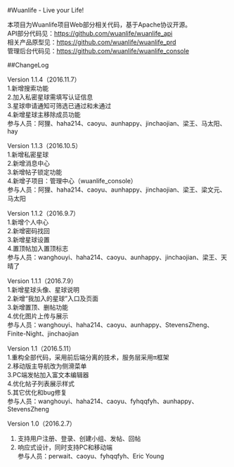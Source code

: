 #Wuanlife - Live your Life!

本项目为Wuanlife项目Web部分相关代码，基于Apache协议开源。<br>
API部分代码见：https://github.com/wuanlife/wuanlife_api<br>
相关产品原型见：https://github.com/wuanlife/wuanlife_prd<br>
管理后台代码见：https://github.com/wuanlife/wuanlife_console

##ChangeLog

Version 1.1.4（2016.11.7）<br>
1.新增搜索功能<br>
2.加入私密星球需填写认证信息<br>
3.星球申请通知可筛选已通过和未通过<br>
4.新增星球主移除成员功能<br>
参与人员：阿狸、haha214、caoyu、aunhappy、jinchaojian、梁王、马太阳、hay

Version 1.1.3（2016.10.5）<br>
1.新增私密星球<br>
2.新增消息中心<br>
3.新增帖子锁定功能<br>
4.新增子项目：管理中心（wuanlife_console）<br>
参与人员：阿狸、haha214、caoyu、aunhappy、jinchaojian、梁王、梁文元、马太阳

Version 1.1.2（2016.9.7）<br>
1.新增个人中心<br>
2.新增密码找回<br>
3.新增星球设置<br>
4.置顶帖加入置顶标志<br>
参与人员：wanghouyi、haha214、caoyu、aunhappy、jinchaojian、梁王、天晴了

Version 1.1.1（2016.7.9）<br>
1.新增星球头像、星球说明<br>
2.新增“我加入的星球”入口及页面<br>
3.新增置顶、删帖功能<br>
4.优化图片上传与展示<br>
参与人员：wanghouyi、haha214、caoyu、aunhappy、StevensZheng、Finite-Night、jinchaojian

Version 1.1（2016.5.11）<br>
1.重构全部代码，采用前后端分离的技术，服务层采用π框架<br>
2.移动版主导航改为侧滑菜单<br>
3.PC端发帖加入富文本编辑器<br>
4.优化帖子列表展示样式<br>
5.其它优化和bug修复<br>
参与人员：wanghouyi、haha214、caoyu、fyhqqfyh、aunhappy、StevensZheng

Version 1.0（2016.2.7）<br>
1. 支持用户注册、登录、创建小组、发帖、回帖<br>
2. 响应式设计，同时支持PC和移动端<br>
参与人员：perwait、caoyu、fyhqqfyh、Eric Young
